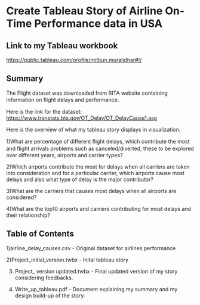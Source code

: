 # Create Tableau Story of Airline On-Time Performance data in USA

## Link to my Tableau workbook
https://public.tableau.com/profile/mithun.muralidhar#!/

## Summary

The Flight dataset was downloaded from RITA website containing information on ﬂight delays and performance.

Here is the link for the dataset: https://www.transtats.bts.gov/OT_Delay/OT_DelayCause1.asp 

Here is the overview of what my tableau story displays in visualization.

1)What are percentage of different ﬂight delays, which contribute the most and ﬂight arrivals problems such as canceled/diverted,
these to be explored over different years, airports and carrier types?

2)Which airports contribute the most for delays when all carriers are taken into consideration 
and for a particular carrier, which airports cause most delays and also what type of delay is the major contributor? 

3)What are the carriers that causes most delays when all airports are considered?

4)What are the top10 airports and carriers contributing for most delays and their relationship?

## Table of Contents

1)airline_delay_causes.csv - Original dataset for airlines performance

2)Project_initial_version.twbx - Inital tableau story

3) Project_ version updated.twbx - Final updated version of my story considering feedbacks.

4) Write_up_tableau.pdf - Document explaining my summary and my design build-up of the story.
